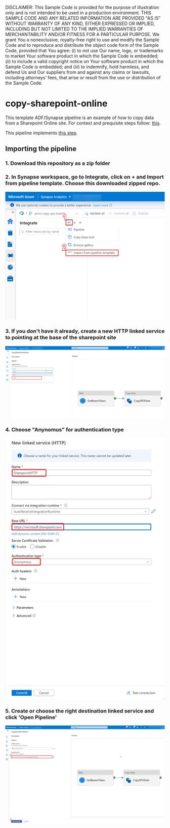 DISCLAIMER: 
This Sample Code is provided for the purpose of illustration only and is not intended to be used in a production environment. THIS SAMPLE CODE AND ANY RELATED INFORMATION ARE PROVIDED "AS IS" WITHOUT WARRANTY OF ANY KIND, EITHER EXPRESSED OR IMPLIED, INCLUDING BUT NOT LIMITED TO THE IMPLIED WARRANTIES OF MERCHANTABILITY AND/OR FITNESS FOR A PARTICULAR PURPOSE. We grant You a nonexclusive, royalty-free right to use and modify the Sample Code and to reproduce and distribute the object code form of the Sample Code, provided that You agree: (i) to not use Our name, logo, or trademarks to market Your software product in which the Sample Code is embedded; (ii) to include a valid copyright notice on Your software product in which the Sample Code is embedded; and (iii) to indemnify, hold harmless, and defend Us and Our suppliers from and against any claims or lawsuits, including attorneys’ fees, that arise or result from the use or distribution of the Sample Code.

# copy-sharepoint-online
This template ADF/Synapse pipeline is an example of how to copy data from a Sharepoint Online site. For context and prequisite steps follow: [this](https://docs.microsoft.com/en-us/azure/data-factory/connector-sharepoint-online-list?tabs=data-factory#copy-file-from-sharepoint-online). 

This pipeline implements [this step](https://docs.microsoft.com/en-us/azure/data-factory/connector-sharepoint-online-list?tabs=data-factory#copy-file-from-sharepoint-online).

## Importing the pipeline
### 1. Download this repository as a zip folder
### 2. In Synapse workspace, go to Integrate, click on + and Import from pipeline template. Choose this downloaded zipped repo. 
![alt text](https://github.com/mamindev/copy-sharepoint-online/blob/main/docs/1.png)
### 3. If you don't have it already, create a new HTTP linked service to pointing at the base of the sharepoint site
![alt text](https://github.com/mamindev/copy-sharepoint-online/blob/main/docs/2.png)
### 4. Choose "Anynomus" for authentication type
![alt text](https://github.com/mamindev/copy-sharepoint-online/blob/main/docs/3.png)
### 5. Create or choose the right destination linked service and click 'Open Pipeline'
![alt text](https://github.com/mamindev/copy-sharepoint-online/blob/main/docs/4.png)

